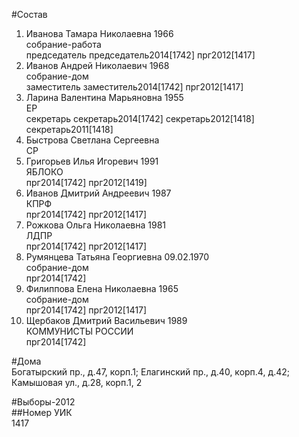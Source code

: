 #Состав  
1. Иванова Тамара Николаевна 1966  
    собрание-работа  
    председатель председатель2014[1742] прг2012[1417]  
2. Иванов Андрей Николаевич 1968  
    собрание-дом  
    заместитель заместитель2014[1742] прг2012[1417]  
3. Ларина Валентина Марьяновна 1955  
    ЕР  
    секретарь секретарь2014[1742] секретарь2012[1418] секретарь2011[1418]  
4. Быстрова Светлана Сергеевна  
    СР  
5. Григорьев Илья Игоревич 1991  
    ЯБЛОКО  
    прг2014[1742] прг2012[1419]  
6. Иванов Дмитрий Андреевич 1987  
    КПРФ  
    прг2014[1742] прг2012[1417]  
7. Рожкова Ольга Николаевна 1981  
    ЛДПР  
    прг2014[1742] прг2012[1417]  
8. Румянцева Татьяна Георгиевна 09.02.1970  
    собрание-дом  
    прг2014[1742]  
9. Филиппова Елена Николаевна 1965  
    собрание-дом  
    прг2014[1742] прг2012[1417]  
10. Щербаков Дмитрий Васильевич 1989  
    КОММУНИСТЫ РОССИИ  
    прг2014[1742]  
  
#Дома  
Богатырский пр., д.47, корп.1;  Елагинский пр., д.40, корп.4, д.42; Камышовая ул., д.28, корп.1, 2  
  
#Выборы-2012  
##Номер УИК  
1417  
